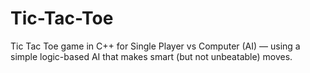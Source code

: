 # Tic-Tac-Toe
 Tic Tac Toe game in C++ for Single Player vs Computer (AI) — using a simple logic-based AI that makes smart (but not unbeatable) moves.
